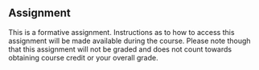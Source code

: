 
## Assignment

This is a formative assignment. Instructions as to how to access this assignment will be made available during the course. Please note though that this assignment will not be graded and does not count towards obtaining course credit or your overall grade.



